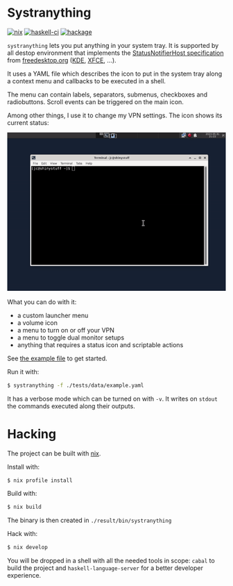 # Systranything

[![nix][status-nix-png]][status-nix] 
[![haskell-ci][status-haskell-ci-png]][status-haskell-ci]
[![hackage][hackage-png]][hackage]

`systranything` lets you put anything in your system tray. It is supported by 
all destop environment that implements the [StatusNotifierHost 
specification][status-notifier-host] from [freedesktop.org][freedesktop] 
([KDE][kde], [XFCE][xfce], ...).

It uses a YAML file which describes the icon to put in the system tray along a 
context menu and callbacks to be executed in a shell.

The menu can contain labels, separators, submenus, checkboxes and radiobuttons. 
Scroll events can be triggered on the main icon.

Among other things, I use it to change my VPN settings. The icon shows its 
current status:

![demo](./demo.gif)

What you can do with it:

- a custom launcher menu
- a volume icon
- a menu to turn on or off your VPN
- a menu to toggle dual monitor setups
- anything that requires a status icon and scriptable actions

See [the example file](./tests/data/example.yaml) to get started.

Run it with:

```bash
$ systranything -f ./tests/data/example.yaml
```

It has a verbose mode which can be turned on with `-v`. It writes on `stdout` 
the commands executed along their outputs.

# Hacking

The project can be built with [nix][nix].

Install with:

```bash
$ nix profile install
```

Build with:

```bash
$ nix build
```

The binary is then created in `./result/bin/systranything`

Hack with:

```bash
$ nix develop
```

You will be dropped in a shell with all the needed tools in scope: `cabal` to 
build the project and `haskell-language-server` for a better developer 
experience.

[freedesktop]: https://www.freedesktop.org/wiki/
[hackage-png]: https://img.shields.io/hackage/v/systranything
[hackage]: https://hackage.haskell.org/package/systranything
[kde]: https://kde.org/
[nix]: https://nixos.org/
[polybar]: https://polybar.github.io/
[status-haskell-ci-png]: https://github.com/jecaro/systranything/workflows/Haskell-CI/badge.svg
[status-haskell-ci]: https://github.com/jecaro/systranything/actions/workflows/haskell-ci.yml
[status-nix-png]: https://github.com/jecaro/systranything/workflows/nix/badge.svg
[status-nix]: https://github.com/jecaro/systranything/actions/workflows/nix.yml
[status-notifier-host]: https://www.freedesktop.org/wiki/Specifications/StatusNotifierItem/StatusNotifierHost/
[xfce]: https://www.xfce.org/


